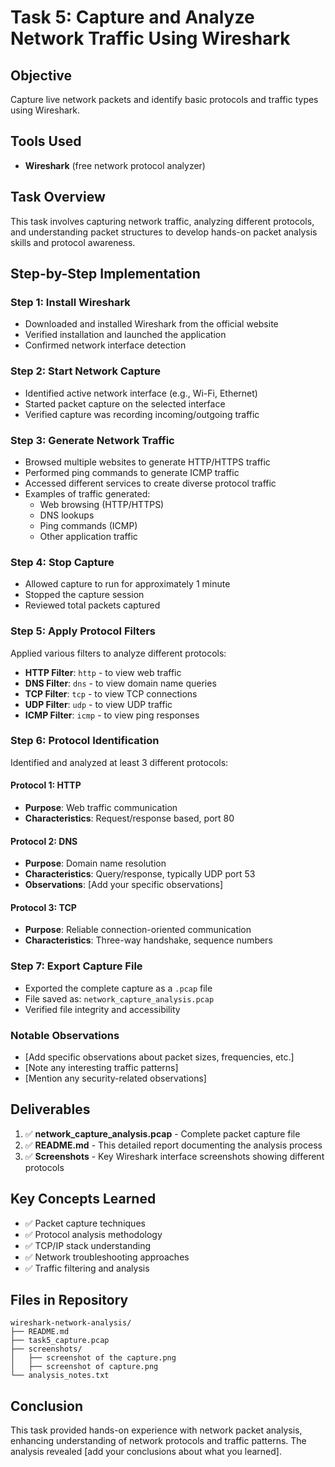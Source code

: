 # Task 5: Capture and Analyze Network Traffic Using Wireshark

## Objective
Capture live network packets and identify basic protocols and traffic types using Wireshark.

## Tools Used
- **Wireshark** (free network protocol analyzer)

## Task Overview
This task involves capturing network traffic, analyzing different protocols, and understanding packet structures to develop hands-on packet analysis skills and protocol awareness.

## Step-by-Step Implementation

### Step 1: Install Wireshark
- Downloaded and installed Wireshark from the official website
- Verified installation and launched the application
- Confirmed network interface detection

### Step 2: Start Network Capture
- Identified active network interface (e.g., Wi-Fi, Ethernet)
- Started packet capture on the selected interface
- Verified capture was recording incoming/outgoing traffic

### Step 3: Generate Network Traffic
- Browsed multiple websites to generate HTTP/HTTPS traffic
- Performed ping commands to generate ICMP traffic
- Accessed different services to create diverse protocol traffic
- Examples of traffic generated:
  - Web browsing (HTTP/HTTPS)
  - DNS lookups
  - Ping commands (ICMP)
  - Other application traffic

### Step 4: Stop Capture
- Allowed capture to run for approximately 1 minute
- Stopped the capture session
- Reviewed total packets captured

### Step 5: Apply Protocol Filters
Applied various filters to analyze different protocols:
- **HTTP Filter**: `http` - to view web traffic
- **DNS Filter**: `dns` - to view domain name queries
- **TCP Filter**: `tcp` - to view TCP connections
- **UDP Filter**: `udp` - to view UDP traffic
- **ICMP Filter**: `icmp` - to view ping responses

### Step 6: Protocol Identification
Identified and analyzed at least 3 different protocols:

#### Protocol 1: HTTP
- **Purpose**: Web traffic communication
- **Characteristics**: Request/response based, port 80

#### Protocol 2: DNS
- **Purpose**: Domain name resolution
- **Characteristics**: Query/response, typically UDP port 53
- **Observations**: [Add your specific observations]

#### Protocol 3: TCP
- **Purpose**: Reliable connection-oriented communication
- **Characteristics**: Three-way handshake, sequence numbers

### Step 7: Export Capture File
- Exported the complete capture as a `.pcap` file
- File saved as: `network_capture_analysis.pcap`
- Verified file integrity and accessibility


### Notable Observations
- [Add specific observations about packet sizes, frequencies, etc.]
- [Note any interesting traffic patterns]
- [Mention any security-related observations]

## Deliverables
1. ✅ **network_capture_analysis.pcap** - Complete packet capture file
2. ✅ **README.md** - This detailed report documenting the analysis process
3. ✅ **Screenshots** - Key Wireshark interface screenshots showing different protocols

## Key Concepts Learned
- ✅ Packet capture techniques
- ✅ Protocol analysis methodology
- ✅ TCP/IP stack understanding
- ✅ Network troubleshooting approaches
- ✅ Traffic filtering and analysis

## Files in Repository
```
wireshark-network-analysis/
├── README.md
├── task5_capture.pcap
├── screenshots/
│   ├── screenshot of the capture.png
│   ├── screenshot of capture.png
└── analysis_notes.txt
```

## Conclusion
This task provided hands-on experience with network packet analysis, enhancing understanding of network protocols and traffic patterns. The analysis revealed [add your conclusions about what you learned].

